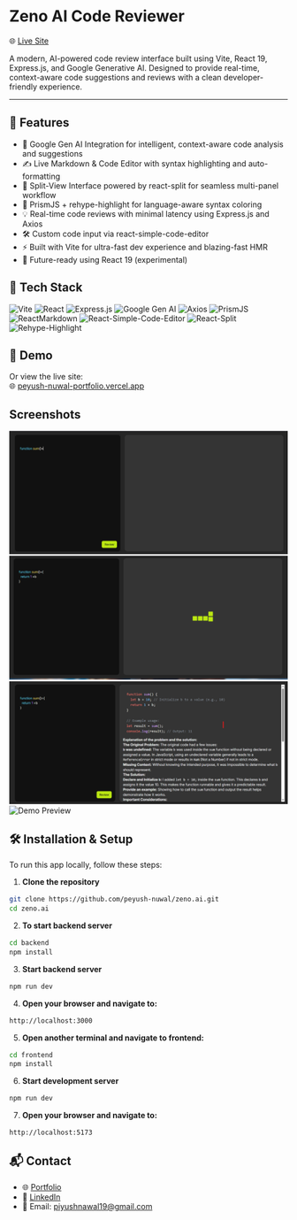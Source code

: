 
# Zeno AI Code Reviewer

🌐 [Live Site](https://peyush-nuwal-portfolio.vercel.app/)

A modern, AI-powered code review interface built using Vite, React 19, Express.js, and Google Generative AI. Designed to provide real-time, context-aware code suggestions and reviews with a clean developer-friendly experience.

---


## 🚀 Features

- 🤖 Google Gen AI Integration for intelligent, context-aware code analysis and suggestions
- ✍️ Live Markdown & Code Editor with syntax highlighting and auto-formatting
- 🧠 Split-View Interface powered by react-split for seamless multi-panel workflow
- 🌈 PrismJS + rehype-highlight for language-aware syntax coloring
- 💡 Real-time code reviews with minimal latency using Express.js and Axios
- 🛠️ Custom code input via react-simple-code-editor
- ⚡ Built with Vite for ultra-fast dev experience and blazing-fast HMR
- 🚀 Future-ready using React 19 (experimental)


## 🧰 Tech Stack

![Vite](https://img.shields.io/badge/Vite-646CFF?style=for-the-badge&logo=vite&logoColor=white)
![React](https://img.shields.io/badge/React-61DAFB?style=for-the-badge&logo=react&logoColor=black)
![Express.js](https://img.shields.io/badge/Express.js-000000?style=for-the-badge&logo=express&logoColor=white)
![Google Gen AI](https://img.shields.io/badge/Google%20Gen%20AI-4285F4?style=for-the-badge&logo=google&logoColor=white)
![Axios](https://img.shields.io/badge/Axios-5A29E4?style=for-the-badge&logo=axios&logoColor=white)
![PrismJS](https://img.shields.io/badge/PrismJS-F5A623?style=for-the-badge&logo=prism&logoColor=white)
![ReactMarkdown](https://img.shields.io/badge/React_Markdown-000000?style=for-the-badge&logo=react&logoColor=white)
![React-Simple-Code-Editor](https://img.shields.io/badge/React_Simple_Code_Editor-FF4785?style=for-the-badge&logo=react&logoColor=white)
![React-Split](https://img.shields.io/badge/React_Split-1E1E1E?style=for-the-badge&logo=react&logoColor=white)
![Rehype-Highlight](https://img.shields.io/badge/Rehype_Highlight-0D1117?style=for-the-badge&logo=highlight.js&logoColor=white)



## 🎥 Demo

Or view the live site:  
🌐 [peyush-nuwal-portfolio.vercel.app](https://peyush-nuwal-portfolio.vercel.app/)


## Screenshots

![App Screenshot](/assets/s1.png)
![App Screenshot](/assets/s2.png)
![App Screenshot](/assets/s3.png)
![Demo Preview](/assets/zeno-preview.gif)





## 🛠 Installation & Setup

To run this app locally, follow these steps:

1. **Clone the repository**
```bash
git clone https://github.com/peyush-nuwal/zeno.ai.git
cd zeno.ai
```

2. **To start backend server**
```bash
cd backend 
npm install
```


3. **Start backend server**
```bash
npm run dev
```

4. **Open your browser and navigate to:**
```bash
http://localhost:3000
```

5. **Open another terminal and navigate to frontend:**
```bash
cd frontend
npm install
```


6. **Start development server**
```bash
npm run dev
```

7. **Open your browser and navigate to:**
```bash
http://localhost:5173
```

## 📬 Contact

- 🌐 [Portfolio](https://peyush-nuwal-portfolio.vercel.app/)
- 💼 [LinkedIn](https://linkedin.com/in/peyush-nuwal)
- 📧 Email: piyushnawal19@gmail.com

